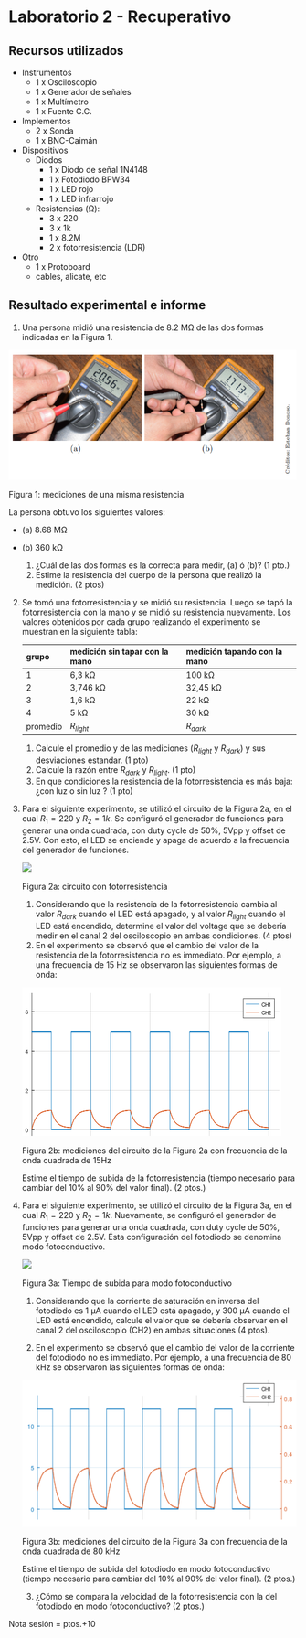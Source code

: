 # Laboratorio 2 - Recuperativo

## Recursos utilizados

- Instrumentos
  - 1 x Osciloscopio
  - 1 x Generador de señales
  - 1 x Multímetro
  - 1 x Fuente C.C.
- Implementos
  - 2 x Sonda
  - 1 x BNC-Caimán
- Dispositivos
  - Diodos
    - 1 x Diodo de señal 1N4148
    - 1 x Fotodiodo BPW34
    - 1 x LED rojo
    - 1 x LED infrarrojo
  - Resistencias (Ω):
    - 3 x 220
    - 3 x 1k
    - 1 x 8.2M
    - 2 x fotorresistencia (LDR)
- Otro
    - 1 x Protoboard
    - cables, alicate, etc

## Resultado experimental e informe

1. Una persona midió una resistencia de 8.2 MΩ de las dos formas indicadas en la Figura 1.

![Figura 1](../img/L1_F3.png "Figura 1")

Figura 1: mediciones de una misma resistencia

La persona obtuvo los siguientes valores:

- (a) 8.68 MΩ
- (b) 360 kΩ

  1. ¿Cuál de las dos formas es la correcta para medir, (a) ó (b)? (1 pto.)
  1. Estime la resistencia del cuerpo de la persona que realizó la medición. (2 ptos)

2. Se tomó una fotorresistencia y se midió su resistencia. Luego se tapó la fotorresistencia con la mano y se midió su resistencia nuevamente. Los valores obtenidos por cada grupo realizando el experimento se muestran en la siguiente tabla:

    | grupo | medición sin tapar con la mano | medición tapando con la mano |
    | -- | -- | -- |
    | 1 | 6,3 kΩ | 100 kΩ |
    | 2 | 3,746 kΩ | 32,45 kΩ |
    | 3 | 1,6 kΩ | 22 kΩ |
    | 4 | 5 kΩ | 30 kΩ |
    | promedio | $R_{light}$ | $R_{dark}$ |

   1. Calcule el promedio y de las mediciones ($R_{light}$ y $R_{dark}$) y sus desviaciones estandar.  (1 pto) 
   2. Calcule la razón entre $R_{dark}$ y $R_{light}$. (1 pto)
   2. En que condiciones la resistencia de la fotorresistencia es más baja: ¿con luz o sin luz ? (1 pto)

3. Para el siguiente experimento, se utilizó el circuito de la Figura 2a, en el cual $R_1=220$ y $R_2= 1k$. Se configuró el generador de funciones para generar una onda cuadrada, con duty cycle de 50%, 5Vpp y offset de 2.5V. Con esto, el LED se enciende y apaga de acuerdo a la frecuencia del generador de funciones. 

    <img src="https://julianodb.github.io/electronic_circuits_diagrams/ldr.png" width="300">

    Figura 2a: circuito con fotorresistencia
    
   1. Considerando que la resistencia de la fotorresistencia cambia al valor $R_{dark}$ cuando el LED está apagado, y al valor $R_{light}$ cuando el LED está encendido, determine el valor del voltage que se debería medir en el canal 2 del osciloscopio en ambas condiciones. (4 ptos)
   1. En el experimento se observó que el cambio del valor de la resistencia de la fotorresistencia no es immediato. Por ejemplo, a una frecuencia de 15 Hz se observaron las siguientes formas de onda:
   
    ![Figura 2b](../img/L2_alt_ex3.png "Figura 2b")

    Figura 2b: mediciones del circuito de la Figura 2a con frecuencia de la onda cuadrada de 15Hz
   
   Estime el tiempo de subida de la fotorresistencia (tiempo necesario para cambiar del 10% al 90% del valor final). (2 ptos.) 

4. Para el siguiente experimento, se utilizó el circuito de la Figura 3a, en el cual $R_1=220$ y $R_2= 1k$. Nuevamente, se configuró el generador de funciones para generar una onda cuadrada, con duty cycle de 50%, 5Vpp y offset de 2.5V. Ésta configuración del fotodiodo se denomina modo fotoconductivo.

    <img src="https://julianodb.github.io/electronic_circuits_diagrams/photodiode_photoconductive.png" width="400">
    
    Figura 3a: Tiempo de subida para modo fotoconductivo

   1. Considerando que la corriente de saturación en inversa del fotodiodo es 1 μA cuando el LED está apagado, y 300 μA cuando el LED está encendido, calcule el valor que se debería observar en el canal 2 del osciloscopio (CH2) en ambas situaciones (4 ptos).
    
   2. En el experimento se observó que el cambio del valor de la corriente del fotodiodo no es immediato. Por ejemplo, a una frecuencia de 80 kHz se observaron las siguientes formas de onda:
   
     ![Figura 3b](../img/L2_alt_ex4.png "Figura 3b")

     Figura 3b: mediciones del circuito de la Figura 3a con frecuencia de la onda cuadrada de 80 kHz
   
     Estime el tiempo de subida del fotodiodo en modo fotoconductivo (tiempo necesario para cambiar del 10% al 90% del valor final). (2 ptos.)
    
   3. ¿Cómo se compara la velocidad de la fotorresistencia con la del fotodiodo en modo fotoconductivo? (2 ptos.)
    
Nota sesión = ptos.+10